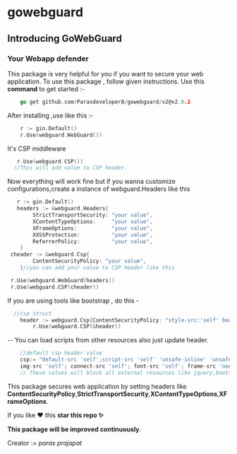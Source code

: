 # gowebguard

## Introducing GoWebGuard
### Your Webapp defender

This package is very helpful for you if you want to secure your web application.
To use this package , follow given instructions.
Use this **command** to get started :-

```go
    go get github.com/Parasdeveloper8/gowebguard/v2@v2.0.2
```
After installing ,use like this :-

```go
    r := gin.Default()
    r.Use(webguard.WebGuard())
```

It's CSP middleware
```go
   r.Use(webguard.CSP())
  //This will add value to CSP header.
```

Now everything will work fine but if you wanna customize configurations,create a instance of webguard.Headers like this
```go
   r := gin.Default()
   headers := &webguard.Headers{
		StrictTransportSecurity: "your value",
		XContentTypeOptions:     "your value",
		XFrameOptions:           "your value",
		XXSSProtection:          "your value",
		ReferrerPolicy:          "your value",
	}
 cheader := &webguard.Csp{
		ContentSecurityPolicy: "your value",
	}//you can add your value to CSP header like this

 r.Use(webguard.WebGuard(headers))
 r.Use(webguard.CSP(cheader))
```
If you are using tools like bootstrap , do this -
```go
  //csp struct
	header := webguard.Csp{ContentSecurityPolicy: "style-src:'self' bootstrap.web.link"}
        r.Use(webguard.CSP(&header))
```
-- You can load scripts from other resources also just update header.

```go
    //default csp header value
    csp:= "default-src 'self';script-src 'self' 'unsafe-inline' 'unsafe-eval'; object-src 'none'; style-src 'self' 'unsafe-inline';
    img-src 'self'; connect-src 'self'; font-src 'self'; frame-src 'none';"
    // These values will block all external resources like jquery,bootstrap,etc.
```

This package secures web application by setting headers like **ContentSecurityPolicy**,**StrictTransportSecurity**,**XContentTypeOptions**,**XFrameOptions**.

If you like ❤ this **star this repo ✨**

**This package will be improved continuously**.

Creator := *paras prajapat*
  
